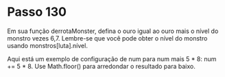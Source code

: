 # Passo 130

Em sua função derrotaMonster, defina o ouro igual ao ouro mais o nível do monstro vezes 6,7. Lembre-se que você pode obter o nível do monstro usando monstros[luta].nível.

Aqui está um exemplo de configuração de num para num mais 5 * 8: num += 5 * 8. Use Math.floor() para arredondar o resultado para baixo.
